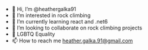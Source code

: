 - 👋 Hi, I’m @heathergalka91
- 👀 I’m interested in rock climbing
- 🌱 I’m currently learning react and .net6
- 💞️ I’m looking to collaborate on rock climbing projects
- 🌈 LGBTQ Equality
- 📫 How to reach me heather.galka.91@gmail.com

<!---
heathergalka91/heathergalka91 is a ✨ special ✨ repository because its `README.md` (this file) appears on your GitHub profile.
You can click the Preview link to take a look at your changes.
--->
